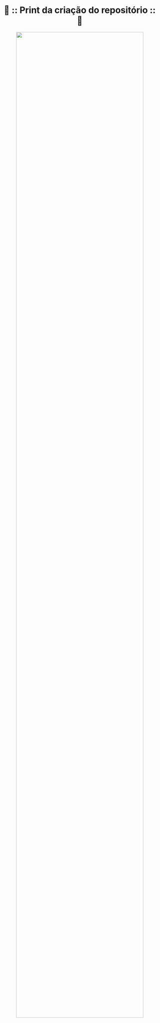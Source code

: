 <div align="center">

<h1> 📸 :: Print da criação do repositório :: 📸 </h1>

<img width="90%" src="https://github.com/Cam1ss/pdm-241/assets/125037138/8ce226b2-aa54-4d17-a243-deeb225b2009">
</div>
